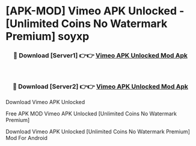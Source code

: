 # [APK-MOD] Vimeo APK Unlocked - [Unlimited Coins No Watermark Premium] soyxp



<div align="center">
<h3>🔴 Download [Server1] 👉👉 <a href="https://momento.my/?title=Vimeo_APK_Unlocked">Vimeo APK Unlocked Mod Apk</a></h3><br>

<h3>🔴 Download [Server2] 👉👉 <a href="https://momento.my/?title=Vimeo_APK_Unlocked">Vimeo APK Unlocked Mod Apk</a></h3>
</div>



Download Vimeo APK Unlocked 

Free APK MOD Vimeo APK Unlocked [Unlimited Coins No Watermark Premium]

Download Vimeo APK Unlocked [Unlimited Coins No Watermark Premium] Mod For Android
